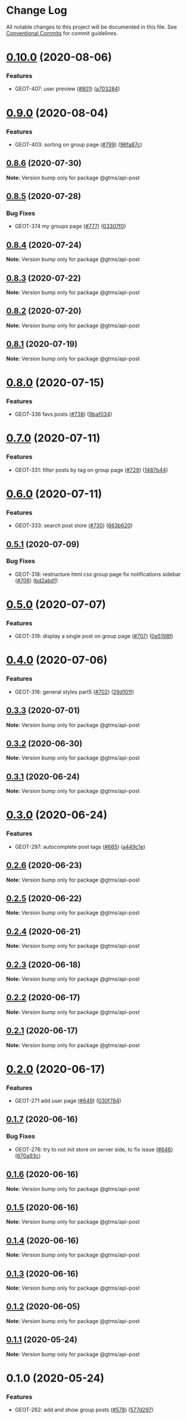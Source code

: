 # Change Log

All notable changes to this project will be documented in this file.
See [Conventional Commits](https://conventionalcommits.org) for commit guidelines.

# [0.10.0](https://github.com/gtms-org/gtms-frontend/compare/@gtms/api-post@0.9.0...@gtms/api-post@0.10.0) (2020-08-06)


### Features

* GEOT-407: user preview ([#801](https://github.com/gtms-org/gtms-frontend/issues/801)) ([a703284](https://github.com/gtms-org/gtms-frontend/commit/a70328414b32aff2d6f605dcb7a74b52a751b346))





# [0.9.0](https://github.com/gtms-org/gtms-frontend/compare/@gtms/api-post@0.8.6...@gtms/api-post@0.9.0) (2020-08-04)


### Features

* GEOT-403: sorting on group page ([#799](https://github.com/gtms-org/gtms-frontend/issues/799)) ([96fa87c](https://github.com/gtms-org/gtms-frontend/commit/96fa87c1f5384dbc2b90ed31bb0cfab907364679))





## [0.8.6](https://github.com/gtms-org/gtms-frontend/compare/@gtms/api-post@0.8.5...@gtms/api-post@0.8.6) (2020-07-30)

**Note:** Version bump only for package @gtms/api-post





## [0.8.5](https://github.com/gtms-org/gtms-frontend/compare/@gtms/api-post@0.8.4...@gtms/api-post@0.8.5) (2020-07-28)


### Bug Fixes

* GEOT-374 my groups page ([#777](https://github.com/gtms-org/gtms-frontend/issues/777)) ([03307f0](https://github.com/gtms-org/gtms-frontend/commit/03307f0de4c4555f2b84be827e2f18b367033499))





## [0.8.4](https://github.com/gtms-org/gtms-frontend/compare/@gtms/api-post@0.8.3...@gtms/api-post@0.8.4) (2020-07-24)

**Note:** Version bump only for package @gtms/api-post





## [0.8.3](https://github.com/gtms-org/gtms-frontend/compare/@gtms/api-post@0.8.2...@gtms/api-post@0.8.3) (2020-07-22)

**Note:** Version bump only for package @gtms/api-post





## [0.8.2](https://github.com/gtms-org/gtms-frontend/compare/@gtms/api-post@0.8.1...@gtms/api-post@0.8.2) (2020-07-20)

**Note:** Version bump only for package @gtms/api-post





## [0.8.1](https://github.com/gtms-org/gtms-frontend/compare/@gtms/api-post@0.8.0...@gtms/api-post@0.8.1) (2020-07-19)

**Note:** Version bump only for package @gtms/api-post





# [0.8.0](https://github.com/gtms-org/gtms-frontend/compare/@gtms/api-post@0.7.0...@gtms/api-post@0.8.0) (2020-07-15)


### Features

* GEOT-336 favs posts ([#738](https://github.com/gtms-org/gtms-frontend/issues/738)) ([9baf034](https://github.com/gtms-org/gtms-frontend/commit/9baf0347567ebc8c6646f7f3343277743b28a933))





# [0.7.0](https://github.com/gtms-org/gtms-frontend/compare/@gtms/api-post@0.6.0...@gtms/api-post@0.7.0) (2020-07-11)


### Features

* GEOT-331: filter posts by tag on group page ([#729](https://github.com/gtms-org/gtms-frontend/issues/729)) ([1487b44](https://github.com/gtms-org/gtms-frontend/commit/1487b448102e8133ad739045cbb9333f3a8e868b))





# [0.6.0](https://github.com/gtms-org/gtms-frontend/compare/@gtms/api-post@0.5.1...@gtms/api-post@0.6.0) (2020-07-11)


### Features

* GEOT-333: search post store ([#730](https://github.com/gtms-org/gtms-frontend/issues/730)) ([663b620](https://github.com/gtms-org/gtms-frontend/commit/663b620285642245917130fde4e99b41ec4a3bc3))





## [0.5.1](https://github.com/gtms-org/gtms-frontend/compare/@gtms/api-post@0.5.0...@gtms/api-post@0.5.1) (2020-07-09)


### Bug Fixes

* GEOT-318: restructure html css group page fix notifications sidebar ([#706](https://github.com/gtms-org/gtms-frontend/issues/706)) ([bd2abd1](https://github.com/gtms-org/gtms-frontend/commit/bd2abd118f8bd53c24c13c53b88f3d7584f459e0))





# [0.5.0](https://github.com/gtms-org/gtms-frontend/compare/@gtms/api-post@0.4.0...@gtms/api-post@0.5.0) (2020-07-07)

### Features

- GEOT-319: display a single post on group page ([#707](https://github.com/gtms-org/gtms-frontend/issues/707)) ([0e5198f](https://github.com/gtms-org/gtms-frontend/commit/0e5198f197c5eec78074dca6fc5d6293644d4548))

# [0.4.0](https://github.com/gtms-org/gtms-frontend/compare/@gtms/api-post@0.3.3...@gtms/api-post@0.4.0) (2020-07-06)

### Features

- GEOT-316: general styles part5 ([#702](https://github.com/gtms-org/gtms-frontend/issues/702)) ([29d101f](https://github.com/gtms-org/gtms-frontend/commit/29d101f8a85e3cd1a9d629336aede625ca8e876a))

## [0.3.3](https://github.com/gtms-org/gtms-frontend/compare/@gtms/api-post@0.3.2...@gtms/api-post@0.3.3) (2020-07-01)

**Note:** Version bump only for package @gtms/api-post

## [0.3.2](https://github.com/gtms-org/gtms-frontend/compare/@gtms/api-post@0.3.1...@gtms/api-post@0.3.2) (2020-06-30)

**Note:** Version bump only for package @gtms/api-post

## [0.3.1](https://github.com/gtms-org/gtms-frontend/compare/@gtms/api-post@0.3.0...@gtms/api-post@0.3.1) (2020-06-24)

**Note:** Version bump only for package @gtms/api-post

# [0.3.0](https://github.com/gtms-org/gtms-frontend/compare/@gtms/api-post@0.2.6...@gtms/api-post@0.3.0) (2020-06-24)

### Features

- GEOT-297: autocomplete post tags ([#665](https://github.com/gtms-org/gtms-frontend/issues/665)) ([a449c1e](https://github.com/gtms-org/gtms-frontend/commit/a449c1e8d4275105b091074801e3b3c3b743935f))

## [0.2.6](https://github.com/gtms-org/gtms-frontend/compare/@gtms/api-post@0.2.5...@gtms/api-post@0.2.6) (2020-06-23)

**Note:** Version bump only for package @gtms/api-post

## [0.2.5](https://github.com/gtms-org/gtms-frontend/compare/@gtms/api-post@0.2.4...@gtms/api-post@0.2.5) (2020-06-22)

**Note:** Version bump only for package @gtms/api-post

## [0.2.4](https://github.com/gtms-org/gtms-frontend/compare/@gtms/api-post@0.2.3...@gtms/api-post@0.2.4) (2020-06-21)

**Note:** Version bump only for package @gtms/api-post

## [0.2.3](https://github.com/gtms-org/gtms-frontend/compare/@gtms/api-post@0.2.2...@gtms/api-post@0.2.3) (2020-06-18)

**Note:** Version bump only for package @gtms/api-post

## [0.2.2](https://github.com/gtms-org/gtms-frontend/compare/@gtms/api-post@0.2.1...@gtms/api-post@0.2.2) (2020-06-17)

**Note:** Version bump only for package @gtms/api-post

## [0.2.1](https://github.com/gtms-org/gtms-frontend/compare/@gtms/api-post@0.2.0...@gtms/api-post@0.2.1) (2020-06-17)

**Note:** Version bump only for package @gtms/api-post

# [0.2.0](https://github.com/gtms-org/gtms-frontend/compare/@gtms/api-post@0.1.7...@gtms/api-post@0.2.0) (2020-06-17)

### Features

- GEOT-271 add user page ([#649](https://github.com/gtms-org/gtms-frontend/issues/649)) ([030f784](https://github.com/gtms-org/gtms-frontend/commit/030f784116531d8babd696fe8638cf8e036c68e3))

## [0.1.7](https://github.com/gtms-org/gtms-frontend/compare/@gtms/api-post@0.1.6...@gtms/api-post@0.1.7) (2020-06-16)

### Bug Fixes

- GEOT-276: try to not init store on server side, to fix issue ([#646](https://github.com/gtms-org/gtms-frontend/issues/646)) ([670a93c](https://github.com/gtms-org/gtms-frontend/commit/670a93c770a56a414086ebb92c7d460d2d638912))

## [0.1.6](https://github.com/gtms-org/gtms-frontend/compare/@gtms/api-post@0.1.5...@gtms/api-post@0.1.6) (2020-06-16)

**Note:** Version bump only for package @gtms/api-post

## [0.1.5](https://github.com/gtms-org/gtms-frontend/compare/@gtms/api-post@0.1.4...@gtms/api-post@0.1.5) (2020-06-16)

**Note:** Version bump only for package @gtms/api-post

## [0.1.4](https://github.com/gtms-org/gtms-frontend/compare/@gtms/api-post@0.1.3...@gtms/api-post@0.1.4) (2020-06-16)

**Note:** Version bump only for package @gtms/api-post

## [0.1.3](https://github.com/gtms-org/gtms-frontend/compare/@gtms/api-post@0.1.2...@gtms/api-post@0.1.3) (2020-06-16)

**Note:** Version bump only for package @gtms/api-post

## [0.1.2](https://github.com/gtms-org/gtms-frontend/compare/@gtms/api-post@0.1.1...@gtms/api-post@0.1.2) (2020-06-05)

**Note:** Version bump only for package @gtms/api-post

## [0.1.1](https://github.com/gtms-org/gtms-frontend/compare/@gtms/api-post@0.1.0...@gtms/api-post@0.1.1) (2020-05-24)

**Note:** Version bump only for package @gtms/api-post

# 0.1.0 (2020-05-24)

### Features

- GEOT-262: add and show group posts ([#578](https://github.com/gtms-org/gtms-frontend/issues/578)) ([577d297](https://github.com/gtms-org/gtms-frontend/commit/577d29703b3e58e167a7e8ca5c39e0cd84220811))
